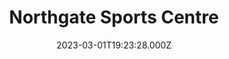 ---
date: 2023-03-01T19:23:28.000Z
title: Northgate Sports Centre
latitude: 52.072378831081885
longitude: 1.1794459086599758
category: checkin
---